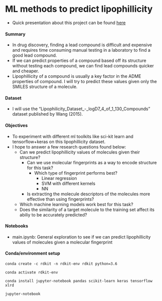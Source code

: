 ML methods to predict lipophillicity
====================================
- Quick presentation about this project can be found [here](https://github.com/cfu288/ml-predict-lipohpillicity/blob/master/Presentation.pdf)

#### Summary
- In drug discovery, finding a lead compound is difficult and expensive and requires time consuming manual testing in a laboratory to find a good lead compound.
- If we can predict properties of a compound based off its structure without testing each compound, we can find lead compounds quicker and cheaper.
- Lipophillicity of a compound is usually a key factor in the ADME properties of compound. I will try to predict these values given only the SMILES structure of a molecule.

#### Dataset
- I will use the “Lipophilicity_Dataset_-_logD7_4_of_1_130_Compounds” dataset published by Wang (2015). 

#### Objectives
- To experiment with different ml toolkits like sci-kit learn and tensorflow+keras on this lipophillicity dataset.
- I hope to answer a few research questions found below:
  - Can we predict lipophillicity values of molecules given their structure?
    - Can we use molecular fingerprints as a way to encode structure for this task?
      - Which type of fingerprint performs best?
          - Linear regression
          - SVM with different kernels
          - NN
    - Is extracting the molecule descriptors of the molecules more effective than using fingerprints?
  - Which machine learning models work best for this task?
  - Does the similarity of a target molecule to the training set affect its abiliy to be accurately predicted?

#### Notebooks
- main.ipynb: General exploration to see if we can predict lipophillicity values of molecules given a molecular fingerprint

#### Conda/environment setup

`conda create -c rdkit -n rdkit-env rdkit python=3.6`

`conda activate rdkit-env`

`conda install jupyter-notebook pandas scikit-learn keras tensorflow xlrd`

`jupyter-notebook`
